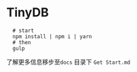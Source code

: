 # TinyDB

```zsh/bash
  # start
  npm install | npm i | yarn 
  # then
  gulp
```

了解更多信息移步至`docs` 目录下 `Get Start.md`
